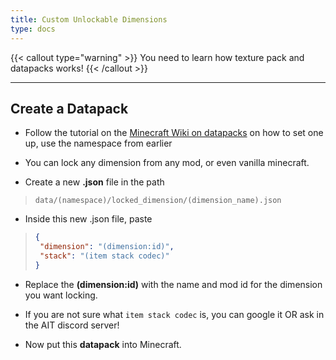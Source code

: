 ```yaml
---
title: Custom Unlockable Dimensions
type: docs
---
```


{{< callout type="warning" >}}
  You need to learn how texture pack and datapacks works!
{{< /callout >}}

---

## Create a Datapack
- Follow the tutorial on the [Minecraft Wiki on datapacks](https://minecraft.wiki/w/Data_pack) on how to set one up, use the namespace from earlier

- You can lock any dimension from any mod, or even vanilla minecraft.

- Create a new **.json** file in the path

> `data/(namespace)/locked_dimension/(dimension_name).json`

- Inside this new .json file, paste

> ```json
>{
>  "dimension": "(dimension:id)",
>  "stack": "(item stack codec)"
>}
> ```

- Replace the **(dimension:id)** with the name and mod id for the dimension you want locking.

- If you are not sure what `item stack codec` is, you can google it OR ask in the AIT discord server!

- Now put this **datapack** into Minecraft.

